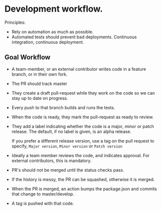# Development workflow.

Principles:
- Rely on automation as much as possible.
- Automated tests should prevent bad deployments. Continuous integration,
    continuous deployment.


## Goal Workflow

- A team-member, or an external contributor writes code in a feature branch, or
  in their own fork.

- The PR should track master 

- They create a draft pull-request while they work on the code so we can stay
  up to date on progress.

- Every push to that branch builds and runs the tests.

- When the code is ready, they mark the pull-request as ready to review.

- They add a label indicating whether the code is a major, minor or patch
  release. The default, if no label is given, is an alpha release.
  
  If you prefer a different release version, use a tag on the pull request to
    specify, `Major version`, `Minor version` or `Patch version`

- Ideally a team member reviews the code, and indicates approval. For external
  contributors, this is mandatory.

- PR's should not be merged until the status checks pass.

- If the history is messy, the PR can be squashed, otherwise it is merged.

- When the PR is merged, an action bumps the package.json and commits that
  change to master/develop.

- A tag is pushed with that code.


